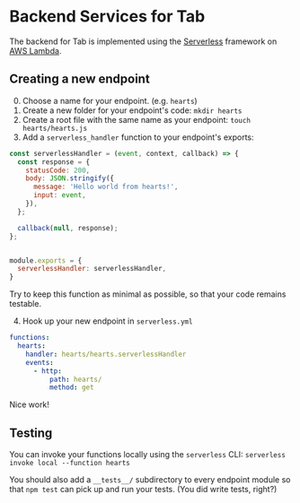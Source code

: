 # Backend Services for Tab

The backend for Tab is implemented using the [Serverless](https://serverless.com/) framework on [AWS Lambda](https://aws.amazon.com/lambda/).

## Creating a new endpoint

0. Choose a name for your endpoint. (e.g. `hearts`)
1. Create a new folder for your endpoint's code: `mkdir hearts`
2. Create a root file with the same name as your endpoint: `touch hearts/hearts.js`
3. Add a `serverless_handler` function to your endpoint's exports:

```javascript
const serverlessHandler = (event, context, callback) => {
  const response = {
    statusCode: 200,
    body: JSON.stringify({
      message: 'Hello world from hearts!',
      input: event,
    }),
  };

  callback(null, response);
};


module.exports = {
  serverlessHandler: serverlessHandler,
} 
``` 
Try to keep this function as minimal as possible, so that your code remains testable.

4. Hook up your new endpoint in `serverless.yml`

```yaml
functions:
  hearts:
    handler: hearts/hearts.serverlessHandler
    events:
      - http:
          path: hearts/
          method: get
``` 

Nice work!

## Testing

You can invoke your functions locally using the `serverless` CLI: `serverless invoke local --function hearts`

You should also add a `__tests__/` subdirectory to every endpoint module so that `npm test` can pick up and run your tests. (You did write tests, right?) 
